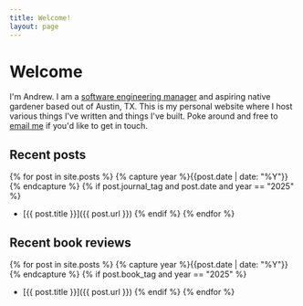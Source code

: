 ```yaml
---
title: Welcome!
layout: page
---
```


# Welcome

I'm Andrew. I am a [software engineering manager](/work) and aspiring native gardener based out of Austin, TX. This is my personal website where I host various things I've written and things I've built. Poke around and free to [email me](mailto:andrew.capshaw@gmail.com) if you'd like to get in touch.

## Recent posts

<!-- Abomination. -->
<!-- Generally this whole thing is an experiment and needs fixing. -->
<!-- Hardcoding the year... -->
{% for post in site.posts %}
{% capture year %}{{post.date | date: "%Y"}}{% endcapture %}
{% if post.journal_tag and post.date and year == "2025" %}
- [{{ post.title }}]({{ post.url }})
{% endif %}
{% endfor %}

## Recent book reviews

{% for post in site.posts %}
{% capture year %}{{post.date | date: "%Y"}}{% endcapture %}
{% if post.book_tag and year == "2025" %}
- [{{ post.title }}]({{ post.url }})
{% endif %}
{% endfor %}